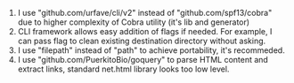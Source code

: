 1. I use "github.com/urfave/cli/v2" instead of "github.com/spf13/cobra" due to higher complexity of Cobra utility (it's lib and generator)
2. CLI framework allows easy addition of flags if needed. For example, I can pass flag to clean existing destination directory without asking.
3. I use "filepath" instead of "path" to achieve portability, it's recommeded.
4. I use "github.com/PuerkitoBio/goquery" to parse HTML content and extract links, standard net.html library looks too low level.